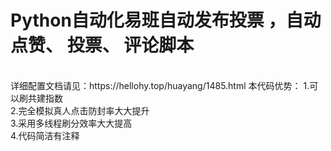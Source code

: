<h1>Python自动化易班自动发布投票 ，自动点赞、 投票、 评论脚本</h1><br>
<p1>
    详细配置文档请见：https://hellohy.top/huayang/1485.html
本代码优势：
1.可以刷共建指数<br>
2.完全模拟真人点击防封率大大提升<br>
3.采用多线程刷分效率大大提高<br>
4.代码简洁有注释<br>
</p1>

